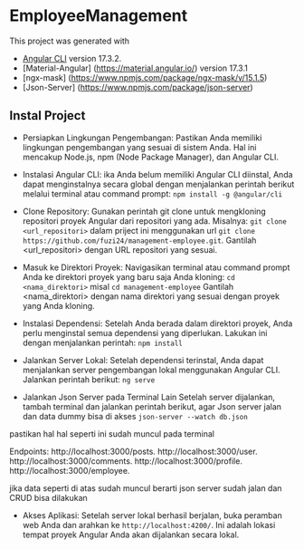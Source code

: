 # EmployeeManagement

This project was generated with 
- [Angular CLI](https://github.com/angular/angular-cli) version 17.3.2.
- [Material-Angular] (https://material.angular.io/) version 17.3.1
- [ngx-mask] (https://www.npmjs.com/package/ngx-mask/v/15.1.5)
- [Json-Server] (https://www.npmjs.com/package/json-server)

## Instal Project

- Persiapkan Lingkungan Pengembangan: 
Pastikan Anda memiliki lingkungan pengembangan yang sesuai di sistem Anda. Hal ini mencakup Node.js, npm (Node Package Manager), dan Angular CLI.

- Instalasi Angular CLI:
ika Anda belum memiliki Angular CLI diinstal, Anda dapat menginstalnya secara global dengan menjalankan perintah berikut melalui terminal atau command prompt:
`npm install -g @angular/cli`

- Clone Repository:
Gunakan perintah git clone untuk mengkloning repositori proyek Angular dari repositori yang ada. Misalnya:
`git clone <url_repositori>` dalam priject ini menggunakan url `git clone https://github.com/fuzi24/management-employee.git`.
Gantilah <url_repositori> dengan URL repositori yang sesuai.

- Masuk ke Direktori Proyek:
Navigasikan terminal atau command prompt Anda ke direktori proyek yang baru saja Anda kloning:
`cd <nama_direktori>` misal `cd management-employee`
Gantilah <nama_direktori> dengan nama direktori yang sesuai dengan proyek yang Anda kloning.

- Instalasi Dependensi:
Setelah Anda berada dalam direktori proyek, Anda perlu menginstal semua dependensi yang diperlukan. Lakukan ini dengan menjalankan perintah:
`npm install`

- Jalankan Server Lokal:
Setelah dependensi terinstal, Anda dapat menjalankan server pengembangan lokal menggunakan Angular CLI. Jalankan perintah berikut:
`ng serve`

- Jalankan Json Server pada Terminal Lain
Setelah server dijalankan, tambah terminal dan jalankan perintah berikut, agar Json server jalan dan data dummy bisa di akses
`json-server --watch db.json`

pastikan hal hal seperti ini sudah muncul pada terminal

Endpoints:
http://localhost:3000/posts.
http://localhost:3000/user.
http://localhost:3000/comments.
http://localhost:3000/profile.
http://localhost:3000/employee.

jika data seperti di atas sudah muncul berarti json server sudah jalan dan CRUD bisa dilakukan

- Akses Aplikasi:
Setelah server lokal berhasil berjalan, buka peramban web Anda dan arahkan ke `http://localhost:4200/`. Ini adalah lokasi tempat proyek Angular Anda akan dijalankan secara lokal.

<!-- ## Development server

Run `ng serve` for a dev server. Navigate to `http://localhost:4200/`. The application will automatically reload if you change any of the source files.

## Code scaffolding

Run `ng generate component component-name` to generate a new component. You can also use `ng generate directive|pipe|service|class|guard|interface|enum|module`.

## Build

Run `ng build` to build the project. The build artifacts will be stored in the `dist/` directory.

## Running unit tests

Run `ng test` to execute the unit tests via [Karma](https://karma-runner.github.io).

## Running end-to-end tests

Run `ng e2e` to execute the end-to-end tests via a platform of your choice. To use this command, you need to first add a package that implements end-to-end testing capabilities.

## Further help

To get more help on the Angular CLI use `ng help` or go check out the [Angular CLI Overview and Command Reference](https://angular.io/cli) page. -->

